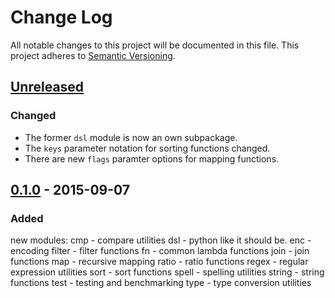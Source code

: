 # Change Log
All notable changes to this project will be documented in this file.
This project adheres to [Semantic Versioning](http://semver.org/).

## [Unreleased][unreleased]
### Changed
* The former ``dsl`` module is now an own subpackage.
* The `keys` parameter notation for sorting functions changed.
* There are new `flags` paramter options for mapping functions.

## [0.1.0] - 2015-09-07
### Added
new modules:
    cmp - compare utilities
    dsl - python like it should be.
    enc - encoding
    filter - filter functions
    fn - common lambda functions
    join - join functions
    map - recursive mapping
    ratio - ratio functions
    regex - regular expression utilities
    sort - sort functions
    spell - spelling utilities
    string - string functions
    test - testing and benchmarking
    type - type conversion utilities

[unreleased]: https://bitbucket.org/tocoli/tocolib/commits/branch/develop
[0.1.0]: https://bitbucket.org/tocoli/tocolib/commits/tag/0.1.0

